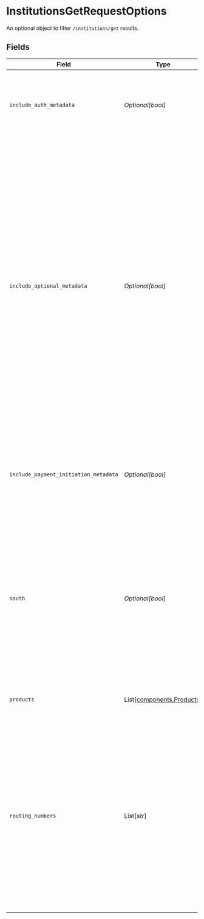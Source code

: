# InstitutionsGetRequestOptions

An optional object to filter `/institutions/get` results.


## Fields

| Field                                                                                                                                                                                                                                                                                                                                                                                                                                                                    | Type                                                                                                                                                                                                                                                                                                                                                                                                                                                                     | Required                                                                                                                                                                                                                                                                                                                                                                                                                                                                 | Description                                                                                                                                                                                                                                                                                                                                                                                                                                                              |
| ------------------------------------------------------------------------------------------------------------------------------------------------------------------------------------------------------------------------------------------------------------------------------------------------------------------------------------------------------------------------------------------------------------------------------------------------------------------------ | ------------------------------------------------------------------------------------------------------------------------------------------------------------------------------------------------------------------------------------------------------------------------------------------------------------------------------------------------------------------------------------------------------------------------------------------------------------------------ | ------------------------------------------------------------------------------------------------------------------------------------------------------------------------------------------------------------------------------------------------------------------------------------------------------------------------------------------------------------------------------------------------------------------------------------------------------------------------ | ------------------------------------------------------------------------------------------------------------------------------------------------------------------------------------------------------------------------------------------------------------------------------------------------------------------------------------------------------------------------------------------------------------------------------------------------------------------------ |
| `include_auth_metadata`                                                                                                                                                                                                                                                                                                                                                                                                                                                  | *Optional[bool]*                                                                                                                                                                                                                                                                                                                                                                                                                                                         | :heavy_minus_sign:                                                                                                                                                                                                                                                                                                                                                                                                                                                       | When `true`, returns metadata related to the Auth product indicating which auth methods are supported.                                                                                                                                                                                                                                                                                                                                                                   |
| `include_optional_metadata`                                                                                                                                                                                                                                                                                                                                                                                                                                              | *Optional[bool]*                                                                                                                                                                                                                                                                                                                                                                                                                                                         | :heavy_minus_sign:                                                                                                                                                                                                                                                                                                                                                                                                                                                       | When `true`, return the institution's homepage URL, logo and primary brand color.<br/><br/>Note that Plaid does not own any of the logos shared by the API, and that by accessing or using these logos, you agree that you are doing so at your own risk and will, if necessary, obtain all required permissions from the appropriate rights holders and adhere to any applicable usage guidelines. Plaid disclaims all express or implied warranties with respect to the logos. |
| `include_payment_initiation_metadata`                                                                                                                                                                                                                                                                                                                                                                                                                                    | *Optional[bool]*                                                                                                                                                                                                                                                                                                                                                                                                                                                         | :heavy_minus_sign:                                                                                                                                                                                                                                                                                                                                                                                                                                                       | When `true`, returns metadata related to the Payment Initiation product indicating which payment configurations are supported.                                                                                                                                                                                                                                                                                                                                           |
| `oauth`                                                                                                                                                                                                                                                                                                                                                                                                                                                                  | *Optional[bool]*                                                                                                                                                                                                                                                                                                                                                                                                                                                         | :heavy_minus_sign:                                                                                                                                                                                                                                                                                                                                                                                                                                                       | Limit results to institutions with or without OAuth login flows. Note that institutions will have `oauth` set to `true` if some Items associated with that institution are required to use OAuth flows; institutions in a state of migration to OAuth will have the `oauth` attribute set to `true`.                                                                                                                                                                     |
| `products`                                                                                                                                                                                                                                                                                                                                                                                                                                                               | List[[components.Products](../../models/components/products.md)]                                                                                                                                                                                                                                                                                                                                                                                                         | :heavy_minus_sign:                                                                                                                                                                                                                                                                                                                                                                                                                                                       | Filter the Institutions based on which products they support.                                                                                                                                                                                                                                                                                                                                                                                                            |
| `routing_numbers`                                                                                                                                                                                                                                                                                                                                                                                                                                                        | List[*str*]                                                                                                                                                                                                                                                                                                                                                                                                                                                              | :heavy_minus_sign:                                                                                                                                                                                                                                                                                                                                                                                                                                                       | Specify an array of routing numbers to filter institutions. The response will only return institutions that match all of the routing numbers in the array. Routing number records used for this matching are not comprehensive; failure to match a given routing number to an institution does not mean that the institution is unsupported by Plaid.                                                                                                                    |